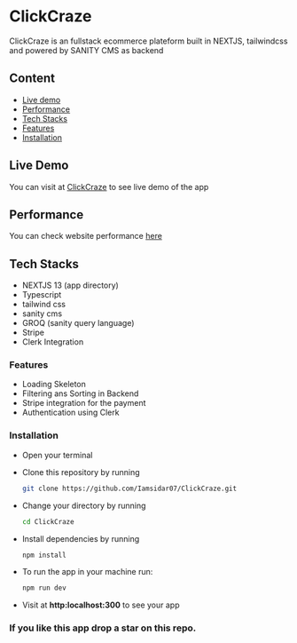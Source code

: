 # ClickCraze
ClickCraze is an fullstack ecommerce plateform built in NEXTJS, tailwindcss and powered by SANITY CMS as backend

## Content
- [Live demo](#live-demo)
- [Performance](#performance)
- [Tech Stacks](#tech-stacks)
- [Features](#features)
- [Installation](#installation)

## Live Demo
You can visit at [ClickCraze](https://click-craze.vercel.app/) to see live demo of the app
## Performance
You can check website performance [here](https://tools.pingdom.com/#62b3e2f45a400000)
## Tech Stacks
- NEXTJS 13 (app directory)
- Typescript 
- tailwind css
- sanity cms
- GROQ (sanity query language)
- Stripe 
- Clerk Integration 

### Features
- Loading Skeleton
- Filtering ans Sorting in Backend
- Stripe integration for the payment 
- Authentication using Clerk


### Installation
- Open your terminal
- Clone this repository by running 
  ```bash
  git clone https://github.com/Iamsidar07/ClickCraze.git
  ```

- Change your directory by running
  ```bash
  cd ClickCraze
  ```
- Install dependencies by running 
  ```bash
  npm install
  ```
- To run the app in your machine run:
  ```bash
  npm run dev
  ```
- Visit at **http:localhost:300** to see your app


 ### If you like this app drop a star on this repo. 
